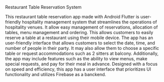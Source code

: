 Restaurant Table Reservation System

This restaurant table reservation app made with Android Flutter is user-friendly hospitality management system that streamlines the operations of hospitality venues. It allow easy management of reservations, allocation of tables, menu management and ordering. This allows customers to easily reserve a table at a restaurant using their mobile device. The app has an user-friendly interface that allows customers to select the date, time, and number of people in their party. It may also allow them to choose a specific table or request accommodations such as 2 sitters at balcony. Additionally, the app may include features such as the ability to view menus, make special requests, and pay for their meal in advance. Designed with a focus on speed and efficiency, this app has a user interface that prioritizes UI functionality and utilizes Firebase as a banckend.
